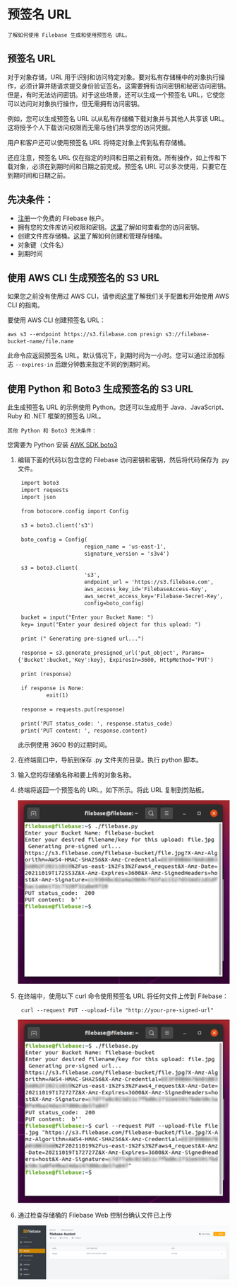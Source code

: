 # 预签名 URL
	了解如何使用 Filebase 生成和使用预签名 URL。
## 预签名 URL
对于对象存储，URL 用于识别和访问特定对象。要对私有存储桶中的对象执行操作，必须计算并随请求提交身份验证签名，这需要拥有访问密钥和秘密访问密钥。但是，有时无法访问密钥。对于这些场景，还可以生成一个预签名 URL，它使您可以访问对对象执行操作，但无需拥有访问密钥。

例如，您可以生成预签名 URL 以从私有存储桶下载对象并与其他人共享该 URL。这将授予个人下载访问权限而无需与他们共享您的访问凭据。

用户和客户还可以使用预签名 URL 将特定对象上传到私有存储桶。

还应注意，预签名 URL 仅在指定的时间和日期之前有效。所有操作，如上传和下载对象，必须在到期时间和日期之前完成。预签名 URL 可以多次使用，只要它在到期时间和日期之前。
## 先决条件：
- [注册](https://filebase.com/signup)一个免费的 Filebase 帐户。
- 拥有您的文件库访问权限和密钥。[这里](https://docs.filebase.com/getting-started/getting-started-guide#working-with-access-keys)了解如何查看您的访问密钥。
- 创建文件库存储桶。[这里](https://docs.filebase.com/getting-started/getting-started-guide#creating-and-working-with-buckets)了解如何创建和管理存储桶。
- 对象键（文件名）
- 到期时间

## 使用 AWS CLI 生成预签名的 S3 URL
如果您之前没有使用过 AWS CLI，请参阅[这里](https://docs.filebase.com/third-party-tools-and-clients/cli-tools/aws-cli)了解我们关于配置和开始使用 AWS CLI 的指南。

要使用 AWS CLI 创建预签名 URL：

	aws s3 --endpoint https://s3.filebase.com presign s3://filebase-bucket-name/file.name
此命令应返回预签名 URL。默认情况下，到期时间为一小时。您可以通过添加标志 `--expires-in` 后跟分钟数来指定不同的到期时间。
## 使用 Python 和 Boto3 生成预​​签名的 S3 URL
此生成预签名 URL 的示例使用 Python。您还可以生成用于 Java、JavaScript、Ruby 和 .NET 框架的预签名 URL。

	其他 Python 和 Boto3 先决条件：
您需要为 Python 安装 [AWK SDK boto3](https://aws.amazon.com/sdk-for-python/)

1. 编辑下面的代码以包含您的 Filebase 访问密钥和密钥，然后将代码保存为 .py 文件。

		import boto3
		import requests
		import json
		
		from botocore.config import Config
		
		s3 = boto3.client('s3')
		
		boto_config = Config(
							region_name = 'us-east-1',
							signature_version = 's3v4')
		
		s3 = boto3.client(
							's3',
							endpoint_url = 'https://s3.filebase.com',
							aws_access_key_id='FilebaseAccess-Key',
							aws_secret_access_key='Filebase-Secret-Key',
							config=boto_config)
		
		bucket = input("Enter your Bucket Name: ")
		key= input("Enter your desired object for this upload: ")
		
		print (" Generating pre-signed url...")
		
		response = s3.generate_presigned_url('put_object', Params={'Bucket':bucket,'Key':key}, ExpiresIn=3600, HttpMethod='PUT')
		
		print (response)
		
		if response is None:
				exit(1)
		
		response = requests.put(response)
		
		print('PUT status_code: ', response.status_code)
		print('PUT content: ', response.content)

	此示例使用 3600 秒的过期时间。
2. 在终端窗口中，导航到保存 .py 文件夹的目录。执行 python 脚本。
3. 输入您的存储桶名称和要上传的对象名称。
4. 终端将返回一个预签名的 URL，如下所示。将此 URL 复制到剪贴板。

	![](./pic/S3API2.webp)
5. 在终端中，使用以下 curl 命令使用预签名 URL 将任何文件上传到 Filebase：

		curl --request PUT --upload-file "http://your-pre-signed-url"
		
	![](./pic/S3API3.webp)
6. 通过检查存储桶的 Filebase Web 控制台确认文件已上传

	![](./pic/S3API4.webp)